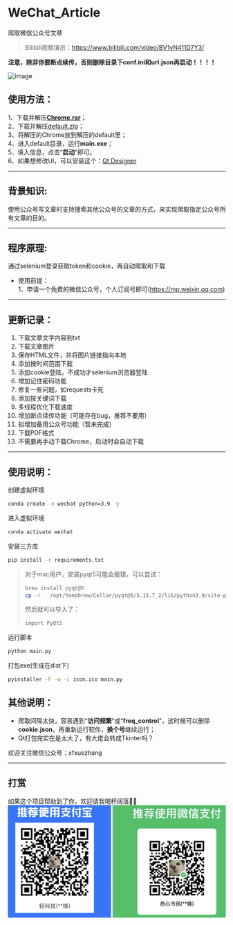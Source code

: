 # WeChat_Article    
爬取微信公众号文章    

> Bilibili视频演示：https://www.bilibili.com/video/BV1vN411D7Y3/

**注意，除非你要断点续传，否则删除目录下conf.ini和url.json再启动！！！！**

![image](https://user-images.githubusercontent.com/31002981/217465357-d0737b23-55ec-47d3-b12c-ee8973a04291.png)


## 使用方法：     
1、下载并解压[**Chrome.rar**](https://sxf1024.lanzouo.com/iJ2Rp0mwy50j)；  
2、下载并解压[default.zip](https://github.com/1061700625/WeChat_Article/releases)；  
3、将解压的Chrome放到解压的default里；    
4、进入default目录，运行**main.exe**；    
5、填入信息，点击“**启动**”即可。    
6、如果想修改UI，可以安装这个：[Qt Designer](https://build-system.fman.io/qt-designer-download)    
****************************************************************************************************    

## 背景知识:     
使用公众号写文章时支持搜索其他公众号的文章的方式，来实现爬取指定公众号所有文章的目的。    
****************************************************************************************************    

## 程序原理:     
通过selenium登录获取token和cookie，再自动爬取和下载   
* 使用前提：   
1、申请一个免费的微信公众号，个人订阅号即可(https://mp.weixin.qq.com)      
****************************************************************************************************    

## 更新记录：
1. 下载文章文字内容到txt
2. 下载文章图片
3. 保存HTML文件，并将图片链接指向本地  
4. 添加按时间范围下载  
5. 添加cookie登陆，不成功才selenium浏览器登陆  
6. 增加记住密码功能  
7. 修复一些问题，如requests卡死  
8. 添加按关键词下载  
9. 多线程优化下载速度  
10. 增加断点续传功能（可能存在bug，推荐不要用）  
11. 拟增加备用公众号功能（暂未完成）  
12. 下载PDF格式
13. 不需要再手动下载Chrome，启动时会自动下载    
**************************************************************************************************** 

## 使用说明：
创建虚拟环境
```bash
conda create -n wechat python=3.9 -y
```

进入虚拟环境
```bash
conda activate wechat
```

安装三方库
```bash
pip install -r requirements.txt
```
> 对于mac用户，安装pyqt5可能会报错，可以尝试：
> ```bash
> brew install pyqt@5
> cp -r   /opt/homebrew/Cellar/pyqt@5/5.15.7_2/lib/python3.9/site-packages/*   /Users/songxf/miniconda3/envs/wechat/lib/python3.9/site-packages/   
> ```
> 然后就可以导入了：
> ```bash
> import PyQt5
> ```

运行脚本
```bash
python main.py
```

打包exe(生成在dist下)
```bash
pyinstaller -F -w -i icon.ico main.py
```


## 其他说明：
- 爬取间隔太快，容易遇到“**访问频繁**”或“**freq_control**”，这时候可以删除**cookie.json**，再重新运行软件，**换个号**继续运行；
- Qt打包完实在是太大了，有大佬会转成Tkinter吗？


欢迎关注微信公众号：xfxuezhang

---
## 打赏    
如果这个项目帮助到了你，欢迎请我喝杯阔落👏🏻    
![yf](yf.png)

